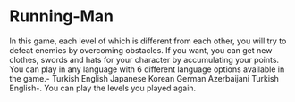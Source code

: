 # Running-Man
In this game, each level of which is different from each other, you will try to defeat enemies by overcoming obstacles. If you want, you can get new clothes, swords and hats for your character by accumulating your points. You can play in any language with 6 different language options available in the game.- Turkish English Japanese Korean German Azerbaijani Turkish English-. You can play the levels you played again.
